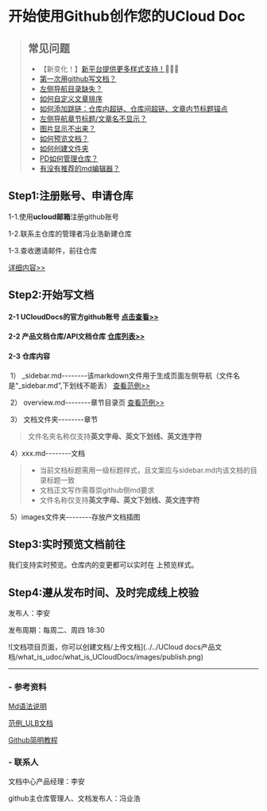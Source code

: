 # 开始使用Github创作您的UCloud Doc
> ## 常见问题
>
> - 【新变化！】[新平台提供更多样式支持！](常见问题)🌟🌟🌟
> - [第一次用github写文档？](在github网页上创建文档)
> - [左侧导航目录缺失？](常见问题)
> - [如何自定义文章排序](常见问题)
> - [如何添加跳链：仓库内超链、仓库间超链、文章内节标题锚点](常见问题)
> - [左侧导航章节标题/文章名不显示？](常见问题)
> - [图片显示不出来？](常见问题)
> - [如何预览文档？](常见问题)
> - [如何创建文件夹](常见问题)
> - [PD如何管理仓库？](仓库管理人的权限及职责)
> - [有没有推荐的md编辑器？](使用typora及GitHub客户端)



## Step1:注册账号、申请仓库

1-1.使用**ucloud邮箱**注册github账号

1-2.联系主仓库的管理者冯业浩新建仓库

1-3.查收邀请邮件，前往仓库

[详细内容>>](准备工作)



## Step2:开始写文档

#### 2-1 **UCloudDocs的官方github账号** [点击查看>>](https://github.com/UCloudDocs)

#### 2-2 **产品文档仓库/API文档仓库** [仓库列表>>](https://github.com/UCloudDocs?tab=repositories)

#### 2-3 仓库内容

​	1） _sidebar.md--------该markdown文件用于生成页面左侧导航（文件名是“\_sidebar.md”,下划线不能丢） [查看范例>>](sidebar范例)

​	2） overview.md--------章节目录页   [查看范例>>](overview范例)

​	3） 文档文件夹--------章节 

> 文件名夹名称仅支持**英文字母、英文下划线、英文连字符**

​	4）xxx.md--------文档 

> * 当前文档标题需用一级标题样式，且文案应与sidebar.md内该文档的目录标题一致
> * 文档正文写作需尊崇github侧md要求
> * 文件名称仅支持**英文字母、英文下划线、英文连字符**

​	5）images文件夹--------存放产文档插图 



## Step3:实时预览文档前往 

我们支持实时预览。仓库内的变更都可以实时在       上预览样式。



## Step4:遵从发布时间、及时完成线上校验

发布人：李安

发布周期：每周二、周四 18:30

![文档项目页面，你可以创建文档/上传文档](../../UCloud docs产品文档/what_is_udoc/what_is_UCloudDocs/images/publish.png)



----------------

### - 参考资料

[Md语法说明](https://www.jianshu.com/p/40ba812dd973)  

[范例_ULB文档](https://github.com/UCloudDocs/UCloud-document/tree/master/network/ulb)

[Github简明教程](https://github.com/UCloudDocs/UCloud-document/tree/master/network/ulb)



### - 联系人

文档中心产品经理：李安

github主仓库管理人、文档发布人：冯业浩

